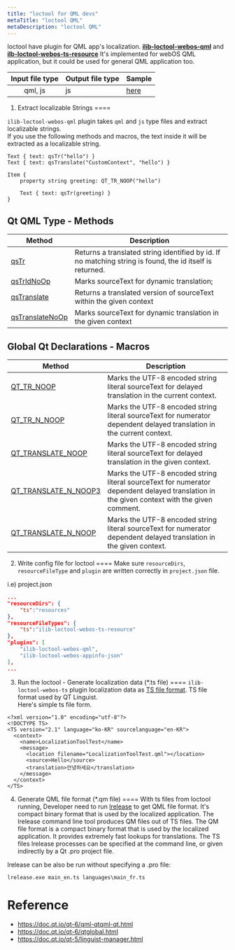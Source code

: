 ```yaml
---
title: "loctool for QML devs"
metaTitle: "loctool QML"
metaDescription: "loctool QML"
---
```


loctool have plugin for QML app's localization. **[ilib-loctool-webos-qml](https://github.com/iLib-js/ilib-loctool-webos-qml)** and **[ilb-loctool-webos-ts-resource](https://github.com/iLib-js/ilib-loctool-webos-ts-resource)**
It's implemented for webOS QML application, but it could be used for general QML application too.

| Input file type | Output file type | Sample |
|:---------------:|------------------|--------|
|     qml, js     |        js        |  [here](https://github.com/iLib-js/ilib-loctool-samples)  |


1) Extract localizable Strings
====

`ilib-loctool-webos-qml` plugin takes `qml` and `js` type files and extract localizable strings.  
If you use the following methods and macros, the text inside it will be extracted as a localizable string.


```
Text { text: qsTr("hello") }
Text { text: qsTranslate("CustomContext", "hello") }

Item {
    property string greeting: QT_TR_NOOP("hello")

    Text { text: qsTr(greeting) }
}
```
Qt QML Type - Methods
---
| Method  | Description  |
|---|---|
| [qsTr](https://doc.qt.io/qt-6/qml-qtqml-qt.html#qsTr-method) |Returns a translated string identified by id. If no matching string is found, the id itself is returned.|
| [qsTrIdNoOp](https://doc.qt.io/qt-6/qml-qtqml-qt.html#qsTrIdNoOp-method) |Marks sourceText for dynamic translation; |
| [qsTranslate](https://doc.qt.io/qt-6/qml-qtqml-qt.html#qsTranslate-method) |Returns a translated version of sourceText within the given context |
| [qsTranslateNoOp](https://doc.qt.io/qt-6/qml-qtqml-qt.html#qsTranslateNoOp-method) |Marks sourceText for dynamic translation in the given context |


Global Qt Declarations - Macros
---

| Method  | Description  |
|---|---|
| [QT_TR_NOOP](https://doc.qt.io/qt-6/qtglobal.html#QT_TR_NOOP) |Marks the UTF-8 encoded string literal sourceText for delayed translation in the current context.|
| [QT_TR_N_NOOP](https://doc.qt.io/qt-6/qtglobal.html#QT_TR_N_NOOP) |Marks the UTF-8 encoded string literal sourceText for numerator dependent delayed translation in the current context.|
| [QT_TRANSLATE_NOOP](https://doc.qt.io/qt-6/qtglobal.html#QT_TRANSLATE_NOOP) |Marks the UTF-8 encoded string literal sourceText for delayed translation in the given context. |
| [QT_TRANSLATE_N_NOOP3](https://doc.qt.io/qt-6/qtglobal.html#QT_TRANSLATE_N_NOOP3) |Marks the UTF-8 encoded string literal sourceText for numerator dependent delayed translation in the given context with the given comment.|
| [QT_TRANSLATE_N_NOOP](https://doc.qt.io/qt-6/qtglobal.html#QT_TRANSLATE_N_NOOP) |Marks the UTF-8 encoded string literal sourceText for numerator dependent delayed translation in the given context. |


2) Write config file for loctool
====
Make sure `resourceDirs`, `resourceFileType` and `plugin` are written correctly in `project.json` file.

i.e) project.json

```json
...
"resourceDirs": {
    "ts":"resources"
},
"resourceFileTypes": {
    "ts":"ilib-loctool-webos-ts-resource"
},
"plugins": [
    "ilib-loctool-webos-qml",
    "ilib-loctool-webos-appinfo-json"
],
...
```

3) Run the loctool - Generate localization data (*.ts file)
====
`ilib-loctool-webos-ts` plugin localization data as [TS file format](https://doc.qt.io/qt-5/linguist-ts-file-format.html).
TS file format used by QT Linguist.  
Here's simple ts file form.
```
<?xml version="1.0" encoding="utf-8"?>
<!DOCTYPE TS>
<TS version="2.1" language="ko-KR" sourcelanguage="en-KR">
  <context>
    <name>LocalizationToolTest</name>
    <message>
      <location filename="LocalizationToolTest.qml"></location>
      <source>Hello</source>
      <translation>안녕하세요</translation>
    </message>
  </context>
</TS>
```


4) Generate QML file format (*.qm file)
====
With ts files from loctool running, Developer need to run [lrelease](https://doc.qt.io/qt-5/linguist-manager.html#using-lrelease) to get QML file format. It's compact binary format that is used by the localized application.
The lrelease command line tool produces QM files out of TS files. The QM file format is a compact binary format that is used by the localized application. It provides extremely fast lookups for translations. The TS files lrelease processes can be specified at the command line, or given indirectly by a Qt .pro project file.

lrelease can be also be run without specifying a .pro file:
```
lrelease.exe main_en.ts languages\main_fr.ts
```

Reference
====
* https://doc.qt.io/qt-6/qml-qtqml-qt.html
* https://doc.qt.io/qt-6/qtglobal.html
* https://doc.qt.io/qt-5/linguist-manager.html


